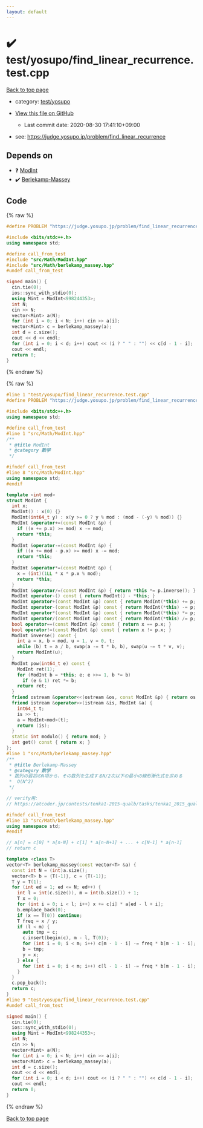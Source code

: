 ```yaml
---
layout: default
---
```


<!-- mathjax config similar to math.stackexchange -->
<script type="text/javascript" async
  src="https://cdnjs.cloudflare.com/ajax/libs/mathjax/2.7.5/MathJax.js?config=TeX-MML-AM_CHTML">
</script>
<script type="text/x-mathjax-config">
  MathJax.Hub.Config({
    TeX: { equationNumbers: { autoNumber: "AMS" }},
    tex2jax: {
      inlineMath: [ ['$','$'] ],
      processEscapes: true
    },
    "HTML-CSS": { matchFontHeight: false },
    displayAlign: "left",
    displayIndent: "2em"
  });
</script>

<script type="text/javascript" src="https://cdnjs.cloudflare.com/ajax/libs/jquery/3.4.1/jquery.min.js"></script>
<script src="https://cdn.jsdelivr.net/npm/jquery-balloon-js@1.1.2/jquery.balloon.min.js" integrity="sha256-ZEYs9VrgAeNuPvs15E39OsyOJaIkXEEt10fzxJ20+2I=" crossorigin="anonymous"></script>
<script type="text/javascript" src="../../../assets/js/copy-button.js"></script>
<link rel="stylesheet" href="../../../assets/css/copy-button.css" />


# :heavy_check_mark: test/yosupo/find_linear_recurrence.test.cpp

<a href="../../../index.html">Back to top page</a>

* category: <a href="../../../index.html#0b58406058f6619a0f31a172defc0230">test/yosupo</a>
* <a href="{{ site.github.repository_url }}/blob/master/test/yosupo/find_linear_recurrence.test.cpp">View this file on GitHub</a>
    - Last commit date: 2020-08-30 17:41:10+09:00


* see: <a href="https://judge.yosupo.jp/problem/find_linear_recurrence">https://judge.yosupo.jp/problem/find_linear_recurrence</a>


## Depends on

* :question: <a href="../../../library/src/Math/ModInt.hpp.html">ModInt</a>
* :heavy_check_mark: <a href="../../../library/src/Math/berlekamp_massey.hpp.html">Berlekamp-Massey</a>


## Code

<a id="unbundled"></a>
{% raw %}
```cpp
#define PROBLEM "https://judge.yosupo.jp/problem/find_linear_recurrence"

#include <bits/stdc++.h>
using namespace std;

#define call_from_test
#include "src/Math/ModInt.hpp"
#include "src/Math/berlekamp_massey.hpp"
#undef call_from_test

signed main() {
  cin.tie(0);
  ios::sync_with_stdio(0);
  using Mint = ModInt<998244353>;
  int N;
  cin >> N;
  vector<Mint> a(N);
  for (int i = 0; i < N; i++) cin >> a[i];
  vector<Mint> c = berlekamp_massey(a);
  int d = c.size();
  cout << d << endl;
  for (int i = 0; i < d; i++) cout << (i ? " " : "") << c[d - 1 - i];
  cout << endl;
  return 0;
}
```
{% endraw %}

<a id="bundled"></a>
{% raw %}
```cpp
#line 1 "test/yosupo/find_linear_recurrence.test.cpp"
#define PROBLEM "https://judge.yosupo.jp/problem/find_linear_recurrence"

#include <bits/stdc++.h>
using namespace std;

#define call_from_test
#line 1 "src/Math/ModInt.hpp"
/**
 * @title ModInt
 * @category 数学
 */

#ifndef call_from_test
#line 8 "src/Math/ModInt.hpp"
using namespace std;
#endif

template <int mod>
struct ModInt {
  int x;
  ModInt() : x(0) {}
  ModInt(int64_t y) : x(y >= 0 ? y % mod : (mod - (-y) % mod)) {}
  ModInt &operator+=(const ModInt &p) {
    if ((x += p.x) >= mod) x -= mod;
    return *this;
  }
  ModInt &operator-=(const ModInt &p) {
    if ((x += mod - p.x) >= mod) x -= mod;
    return *this;
  }
  ModInt &operator*=(const ModInt &p) {
    x = (int)(1LL * x * p.x % mod);
    return *this;
  }
  ModInt &operator/=(const ModInt &p) { return *this *= p.inverse(); }
  ModInt operator-() const { return ModInt() - *this; }
  ModInt operator+(const ModInt &p) const { return ModInt(*this) += p; }
  ModInt operator-(const ModInt &p) const { return ModInt(*this) -= p; }
  ModInt operator*(const ModInt &p) const { return ModInt(*this) *= p; }
  ModInt operator/(const ModInt &p) const { return ModInt(*this) /= p; }
  bool operator==(const ModInt &p) const { return x == p.x; }
  bool operator!=(const ModInt &p) const { return x != p.x; }
  ModInt inverse() const {
    int a = x, b = mod, u = 1, v = 0, t;
    while (b) t = a / b, swap(a -= t * b, b), swap(u -= t * v, v);
    return ModInt(u);
  }
  ModInt pow(int64_t e) const {
    ModInt ret(1);
    for (ModInt b = *this; e; e >>= 1, b *= b)
      if (e & 1) ret *= b;
    return ret;
  }
  friend ostream &operator<<(ostream &os, const ModInt &p) { return os << p.x; }
  friend istream &operator>>(istream &is, ModInt &a) {
    int64_t t;
    is >> t;
    a = ModInt<mod>(t);
    return (is);
  }
  static int modulo() { return mod; }
  int get() const { return x; }
};
#line 1 "src/Math/berlekamp_massey.hpp"
/**
 * @title Berlekamp-Massey
 * @category 数学
 * 数列の最初のN項から、その数列を生成するN/2次以下の最小の線形漸化式を求める
 *  O(N^2)
 */

// verify用:
// https://atcoder.jp/contests/tenka1-2015-qualb/tasks/tenka1_2015_qualB_c

#ifndef call_from_test
#line 13 "src/Math/berlekamp_massey.hpp"
using namespace std;
#endif

// a[n] = c[0] * a[n-N] + c[1] * a[n-N+1] + ... + c[N-1] * a[n-1]
// return c

template <class T>
vector<T> berlekamp_massey(const vector<T> &a) {
  const int N = (int)a.size();
  vector<T> b = {T(-1)}, c = {T(-1)};
  T y = T(1);
  for (int ed = 1; ed <= N; ed++) {
    int l = int(c.size()), m = int(b.size()) + 1;
    T x = 0;
    for (int i = 0; i < l; i++) x += c[i] * a[ed - l + i];
    b.emplace_back(0);
    if (x == T(0)) continue;
    T freq = x / y;
    if (l < m) {
      auto tmp = c;
      c.insert(begin(c), m - l, T(0));
      for (int i = 0; i < m; i++) c[m - 1 - i] -= freq * b[m - 1 - i];
      b = tmp;
      y = x;
    } else {
      for (int i = 0; i < m; i++) c[l - 1 - i] -= freq * b[m - 1 - i];
    }
  }
  c.pop_back();
  return c;
}
#line 9 "test/yosupo/find_linear_recurrence.test.cpp"
#undef call_from_test

signed main() {
  cin.tie(0);
  ios::sync_with_stdio(0);
  using Mint = ModInt<998244353>;
  int N;
  cin >> N;
  vector<Mint> a(N);
  for (int i = 0; i < N; i++) cin >> a[i];
  vector<Mint> c = berlekamp_massey(a);
  int d = c.size();
  cout << d << endl;
  for (int i = 0; i < d; i++) cout << (i ? " " : "") << c[d - 1 - i];
  cout << endl;
  return 0;
}

```
{% endraw %}

<a href="../../../index.html">Back to top page</a>

